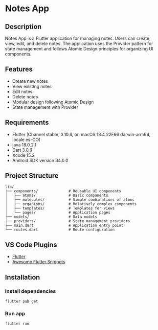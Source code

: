 # Notes App

## Description
Notes App is a Flutter application for managing notes. Users can create, view, edit, and delete notes. The application uses the Provider pattern for state management and follows Atomic Design principles for organizing UI components.

## Features

- Create new notes
- View existing notes
- Edit notes
- Delete notes
- Modular design following Atomic Design
- State management with Provider

## Requirements

- Flutter (Channel stable, 3.10.6, on macOS 13.4 22F66 darwin-arm64, locale es-CO)
- java 18.0.2.1
- Dart 3.0.6
- Xcode 15.2
- Android SDK version 34.0.0

## Project Structure
```
lib/
├── components/              # Reusable UI components
│   ├── atoms/               # Basic components
│   ├── molecules/           # Simple combinations of atoms
│   ├── organisms/           # Relatively complex components
│   ├── templates/           # Templates for views
│   └── pages/               # Application pages
├── models/                  # Data models
├── providers/               # State management providers
├── main.dart                # Application entry point
└── routes.dart              # Route configuration
```


## VS Code Plugins

- [Flutter](https://marketplace.visualstudio.com/items?itemName=Dart-Code.flutter)
- [Awesome Flutter Snippets](https://marketplace.visualstudio.com/items?itemName=Nash.awesome-flutter-snippets)

## Installation

### Install dependencies
```
flutter pub get
```

###  Run app
```
flutter run
```